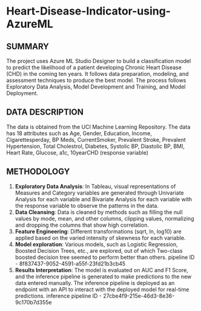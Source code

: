 # Heart-Disease-Indicator-using-AzureML
## SUMMARY
The project uses Azure ML Studio Designer to build a classification model to predict the likelihood of a patient developing Chronic Heart Disease (CHD) in the coming ten years. It follows data preparation, modeling, and assessment techniques to produce the best model. The process follows Exploratory Data Analysis, Model Development and Training, and Model Deployment.

## DATA DESCRIPTION
The data is obtained from the UCI Machine Learning Repository. The data has 18 attributes such as Age, Gender, Education, Income, Cigarettesperday, BP Meds, CurrentSmoker, Prevalent Stroke, Prevalent Hypertension, Total Cholestrol, Diabetes, Systolic BP, Diastolic BP, BMI, Heart Rate, Glucose, a1c, 10yearCHD (response variable)
## METHODOLOGY
1. **Exploratory Data Analysis**: In Tableau, visual representations of Measures and Category variables are generated through Univariate Analysis for each variable and Bivariate Analysis for each variable with the response variable to observe the patterns in the data.
2. **Data Cleansing**: Data is cleaned by methods such as filling the null values by mode, mean, and other columns, clipping values, normalizing and dropping the columns that show high correlation.
3. **Feature Engineering**: Different transformations (sqrt, ln, log10) are applied based on the varied intensity of skewness for each variable.
4. **Model exploration**: Various models, such as Logistic Regression, Boosted Decision Trees, etc., are explored, out of which Two-class boosted decision tree seemed to perform better than others.
pipeline ID - 8f837437-9052-4591-a55f-23fd21b3cb45
5. **Results Interpretation**: The model is evaluated on AUC and F1 Score, and the inference pipeline is generated to make predictions to the new data entered manually. The inference pipeline is deployed as an endpoint with an API to interact with the deployed model for real-time predictions.
inference pipeline ID - 27cbe4f9-215e-46d3-8e36-9c170b7d355e
